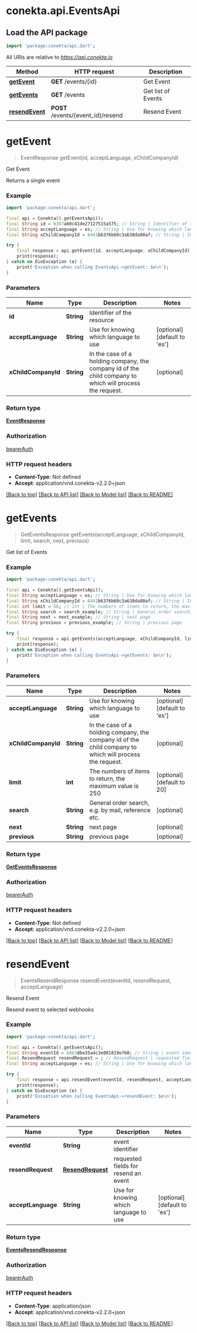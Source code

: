# conekta.api.EventsApi

## Load the API package
```dart
import 'package:conekta/api.dart';
```

All URIs are relative to *https://api.conekta.io*

Method | HTTP request | Description
------------- | ------------- | -------------
[**getEvent**](EventsApi.md#getevent) | **GET** /events/{id} | Get Event
[**getEvents**](EventsApi.md#getevents) | **GET** /events | Get list of Events
[**resendEvent**](EventsApi.md#resendevent) | **POST** /events/{event_id}/resend | Resend Event


# **getEvent**
> EventResponse getEvent(id, acceptLanguage, xChildCompanyId)

Get Event

Returns a single event

### Example
```dart
import 'package:conekta/api.dart';

final api = Conekta().getEventsApi();
final String id = 6307a60c41de27127515a575; // String | Identifier of the resource
final String acceptLanguage = es; // String | Use for knowing which language to use
final String xChildCompanyId = 6441b6376b60c3a638da80af; // String | In the case of a holding company, the company id of the child company to which will process the request.

try {
    final response = api.getEvent(id, acceptLanguage, xChildCompanyId);
    print(response);
} catch on DioException (e) {
    print('Exception when calling EventsApi->getEvent: $e\n');
}
```

### Parameters

Name | Type | Description  | Notes
------------- | ------------- | ------------- | -------------
 **id** | **String**| Identifier of the resource | 
 **acceptLanguage** | **String**| Use for knowing which language to use | [optional] [default to 'es']
 **xChildCompanyId** | **String**| In the case of a holding company, the company id of the child company to which will process the request. | [optional] 

### Return type

[**EventResponse**](EventResponse.md)

### Authorization

[bearerAuth](../README.md#bearerAuth)

### HTTP request headers

 - **Content-Type**: Not defined
 - **Accept**: application/vnd.conekta-v2.2.0+json

[[Back to top]](#) [[Back to API list]](../README.md#documentation-for-api-endpoints) [[Back to Model list]](../README.md#documentation-for-models) [[Back to README]](../README.md)

# **getEvents**
> GetEventsResponse getEvents(acceptLanguage, xChildCompanyId, limit, search, next, previous)

Get list of Events

### Example
```dart
import 'package:conekta/api.dart';

final api = Conekta().getEventsApi();
final String acceptLanguage = es; // String | Use for knowing which language to use
final String xChildCompanyId = 6441b6376b60c3a638da80af; // String | In the case of a holding company, the company id of the child company to which will process the request.
final int limit = 56; // int | The numbers of items to return, the maximum value is 250
final String search = search_example; // String | General order search, e.g. by mail, reference etc.
final String next = next_example; // String | next page
final String previous = previous_example; // String | previous page

try {
    final response = api.getEvents(acceptLanguage, xChildCompanyId, limit, search, next, previous);
    print(response);
} catch on DioException (e) {
    print('Exception when calling EventsApi->getEvents: $e\n');
}
```

### Parameters

Name | Type | Description  | Notes
------------- | ------------- | ------------- | -------------
 **acceptLanguage** | **String**| Use for knowing which language to use | [optional] [default to 'es']
 **xChildCompanyId** | **String**| In the case of a holding company, the company id of the child company to which will process the request. | [optional] 
 **limit** | **int**| The numbers of items to return, the maximum value is 250 | [optional] [default to 20]
 **search** | **String**| General order search, e.g. by mail, reference etc. | [optional] 
 **next** | **String**| next page | [optional] 
 **previous** | **String**| previous page | [optional] 

### Return type

[**GetEventsResponse**](GetEventsResponse.md)

### Authorization

[bearerAuth](../README.md#bearerAuth)

### HTTP request headers

 - **Content-Type**: Not defined
 - **Accept**: application/vnd.conekta-v2.2.0+json

[[Back to top]](#) [[Back to API list]](../README.md#documentation-for-api-endpoints) [[Back to Model list]](../README.md#documentation-for-models) [[Back to README]](../README.md)

# **resendEvent**
> EventsResendResponse resendEvent(eventId, resendRequest, acceptLanguage)

Resend Event

Resend event to selected webhooks

### Example
```dart
import 'package:conekta/api.dart';

final api = Conekta().getEventsApi();
final String eventId = 6463d6e35a4c3e001819e760; // String | event identifier
final ResendRequest resendRequest = ; // ResendRequest | requested fields for resend an event
final String acceptLanguage = es; // String | Use for knowing which language to use

try {
    final response = api.resendEvent(eventId, resendRequest, acceptLanguage);
    print(response);
} catch on DioException (e) {
    print('Exception when calling EventsApi->resendEvent: $e\n');
}
```

### Parameters

Name | Type | Description  | Notes
------------- | ------------- | ------------- | -------------
 **eventId** | **String**| event identifier | 
 **resendRequest** | [**ResendRequest**](ResendRequest.md)| requested fields for resend an event | 
 **acceptLanguage** | **String**| Use for knowing which language to use | [optional] [default to 'es']

### Return type

[**EventsResendResponse**](EventsResendResponse.md)

### Authorization

[bearerAuth](../README.md#bearerAuth)

### HTTP request headers

 - **Content-Type**: application/json
 - **Accept**: application/vnd.conekta-v2.2.0+json

[[Back to top]](#) [[Back to API list]](../README.md#documentation-for-api-endpoints) [[Back to Model list]](../README.md#documentation-for-models) [[Back to README]](../README.md)

